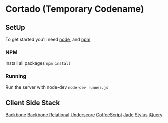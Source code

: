 # Cortado (Temporary Codename)

## SetUp
To get started you'll need [node](http://nodejs.org), and [npm](http://npmjs.org/)

### NPM

Install all packages
`npm install`

### Running
Run the server with node-dev
`node-dev runner.js`

## Client Side Stack

[Backbone](http://documentcloud.github.com/backbone/)
[Backbone Relational](http://documentcloud.github.com/underscore/)
[Underscore](https://github.com/PaulUithol/Backbone-relational)
[CoffeeScript](http://coffeescript.org/)
[Jade](http://jade-lang.com/)
[Stylus](http://learnboost.github.com/stylus/)
[jQuery](http://jquery.com/)